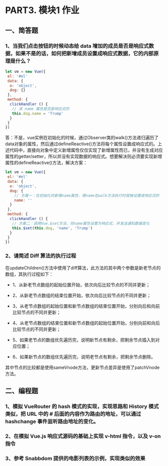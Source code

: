# PART3. 模块1 作业

## 一、简答题

### 1、当我们点击按钮的时候动态给 data 增加的成员是否是响应式数据，如果不是的话，如何把新增成员设置成响应式数据，它的内部原理是什么？

```js
let vm = new Vue({
 el: '#el'
 data: {
  o: 'object',
  dog: {}
 },
 method: {
  clickHandler () {
   // 该 name 属性是否是响应式的
   this.dog.name = 'Trump'
  }
 }
})
```

答：不是，vue实例在初始化的时候，通过Observer类的walk()方法递归遍历了data对象的属性，然后通过defineReactive()方法将每个属性设置成响应式的。上述代码中，直接向对象中定义新增属性仅仅实现了新增属性而已，并没有生成对应属性的getter/setter，所以并没有实现数据的响应式。想要解决则必须要实现新增属性的defineReactive()方法，解决方案：

```js
let vm = new Vue({
 el: '#el'
 data: {
  o: 'object',
  dog: {
    // 方案一：在初始化的新增name属性，使name在walk方法执行时就被设置成响应式的
    name: ''
  }
 },
 method: {
  clickHandler () {
   // 方案二：调用Vue.$set方法，将name属性设置为响应式，并发送通知数据变化
   this.$set(this.dog, 'name', 'Trump')
  }
 }
})
```

### 2、请简述 Diff 算法的执行过程

在updateChildren()方法中使用了diff算法，此方法的其中两个参数是新老节点的数组，其执行过程如下：

- 1、从新老节点数组的起始位置开始，依次向后比较节点的不同并更新；

- 2、从新老节点数组的结束位置开始，依次向后比较节点的不同并更新；

- 3、从老节点数组的起始位置和新节点数组的结束位置开始，分别向后和向前比较节点的不同并更新；

- 4、从老节点数组的结束位置和新节点数组的起始位置开始，分别向前和向后比较节点的不同并更新；

- 5、如果老节点的数组优先遍历完，说明新节点有剩余，把剩余节点插入到对应位置；

- 6、如果新节点的数组优先遍历完，说明老节点有剩余，把剩余节点删除。

其中节点的比较都是使用sameVnode方法，更新节点差异是使用了patchVnode方法。

## 二、编程题

### 1、模拟 VueRouter 的 hash 模式的实现，实现思路和 History 模式类似，把 URL 中的 # 后面的内容作为路由的地址，可以通过 hashchange 事件监听路由地址的变化。


### 2、在模拟 Vue.js 响应式源码的基础上实现 v-html 指令，以及 v-on 指令


### 3、参考 Snabbdom 提供的电影列表的示例，实现类似的效果

